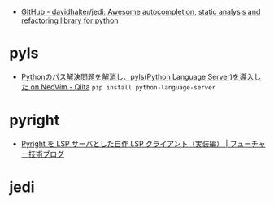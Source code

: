 - [GitHub - davidhalter/jedi: Awesome autocompletion, static analysis and refactoring library for python](https://github.com/davidhalter/jedi)

# pyls
- [Pythonのパス解決問題を解消し、pyls(Python Language Server)を導入した on NeoVim - Qiita](https://qiita.com/lighttiger2505/items/29fecc9df0fddc80927a)
`pip install python-language-server`

# pyright
- [Pyright を LSP サーバとした自作 LSP クライアント（実装編） | フューチャー技術ブログ](https://future-architect.github.io/articles/20220303a/)


# jedi
